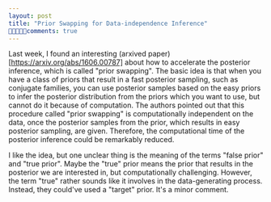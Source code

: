 ```yaml
---
layout: post
title: "Prior Swapping for Data-independence Inference"
comments: true
---
```

   Last week, I found an interesting (arxived paper)[https://arxiv.org/abs/1606.00787] about how to accelerate the posterior inference, which is called "prior swapping". The basic idea is that when you have a class of priors that result in a fast posterior sampling, such as  conjugate families, you can use posterior samples based on the easy priors to infer the posterior distribution from the priors which you want to use, but  cannot do it  because of computation. The authors pointed out that this procedure called "prior swapping" is computationally independent on the data, once the posterior samples from the prior, which results in easy posterior sampling, are given. Therefore, the computational time of the posterior inference could be remarkably reduced.
   
   I like the idea, but one unclear thing is the meaning of the terms "false prior" and "true prior". Maybe the "true" prior means the prior that results in the posterior we are interested in, but computationally challenging. However, the term "true" rather sounds like it involves in the data-generating process. Instead, they could've used a "target" prior. It's a minor comment.

